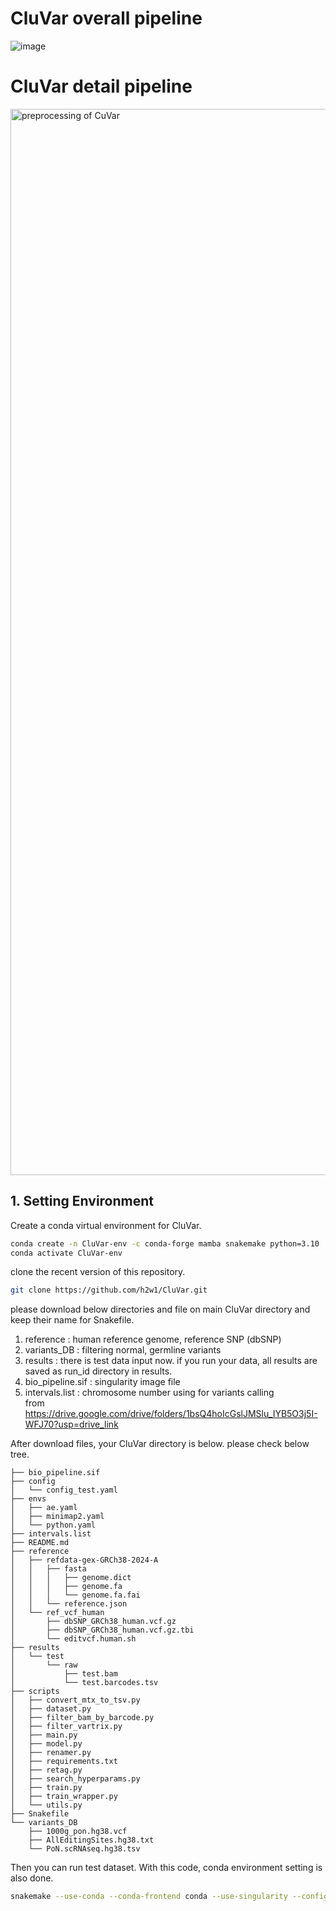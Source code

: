 # CluVar overall pipeline
![image](https://github.com/user-attachments/assets/5915c4be-ac88-45a0-9a3b-7a3567ef3f0d)

# CluVar detail pipeline 
<img width="1142" height="1706" alt="preprocessing of CuVar" src="https://github.com/user-attachments/assets/5a38201a-bb1d-4953-8eee-c431591061a7" />





## 1. Setting Environment

Create a conda virtual environment for CluVar.

```bash
conda create -n CluVar-env -c conda-forge mamba snakemake python=3.10
conda activate CluVar-env 
```

clone the recent version of this repository.
```bash
git clone https://github.com/h2w1/CluVar.git
```
please download below directories and file on main CluVar directory and keep their name for Snakefile. 

1) reference : human reference genome, reference SNP (dbSNP) 
2) variants_DB : filtering normal, germline variants
3) results : there is test data input now. if you run your data, all results are saved as run_id directory in results.
4) bio_pipeline.sif : singularity image file
5) intervals.list :  chromosome number using for variants calling  
from https://drive.google.com/drive/folders/1bsQ4hoIcGslJMSlu_IYB5O3j5I-WFJ70?usp=drive_link

After download files, your CluVar directory is below. please check below tree.

```
├── bio_pipeline.sif
├── config
│   └── config_test.yaml
├── envs
│   ├── ae.yaml
│   ├── minimap2.yaml
│   └── python.yaml
├── intervals.list
├── README.md
├── reference
│   ├── refdata-gex-GRCh38-2024-A
│   │   ├── fasta
│   │   │   ├── genome.dict
│   │   │   ├── genome.fa
│   │   │   └── genome.fa.fai
│   │   └── reference.json
│   └── ref_vcf_human
│       ├── dbSNP_GRCh38_human.vcf.gz
│       ├── dbSNP_GRCh38_human.vcf.gz.tbi
│       └── editvcf.human.sh
├── results
│   └── test
│       └── raw
│           ├── test.bam
│           └── test.barcodes.tsv
├── scripts
│   ├── convert_mtx_to_tsv.py
│   ├── dataset.py
│   ├── filter_bam_by_barcode.py
│   ├── filter_vartrix.py
│   ├── main.py
│   ├── model.py
│   ├── renamer.py
│   ├── requirements.txt
│   ├── retag.py
│   ├── search_hyperparams.py
│   ├── train.py
│   ├── train_wrapper.py
│   └── utils.py
├── Snakefile
└── variants_DB
    ├── 1000g_pon.hg38.vcf
    ├── AllEditingSites.hg38.txt
    └── PoN.scRNAseq.hg38.tsv

``` 


Then you can run test dataset. 
With this code, conda environment setting is also done.

```bash
snakemake --use-conda --conda-frontend conda --use-singularity --configfile config/config_test.yaml  --cores 12
```



